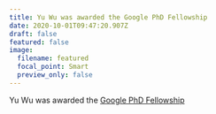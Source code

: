 ```yaml
---
title: Yu Wu was awarded the Google PhD Fellowship
date: 2020-10-01T09:47:20.907Z
draft: false
featured: false
image:
  filename: featured
  focal_point: Smart
  preview_only: false
---
```

Yu Wu was awarded the <a href="https://research.google/outreach/phd-fellowship/recipients/">Google PhD Fellowship</a>